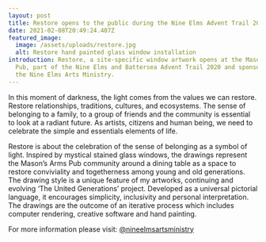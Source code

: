 ```yaml
---
layout: post
title: Restore opens to the public during the Nine Elms Advent Trail 2020
date: 2021-02-08T20:49:24.407Z
featured_image:
  image: /assets/uploads/restore.jpg
  alt: Restore hand painted glass window installation
introduction: Restore, a site-specific window artwork opens at the Mason’s Arms
  Pub, part of the Nine Elms and Battersea Advent Trail 2020 and sponsored by
  the Nine Elms Arts Ministry.
---
```

In this moment of darkness, the light comes from the values we can restore. Restore relationships, traditions, cultures, and ecosystems. The sense of belonging to a family, to a group of friends and the community is essential to look at a radiant future. As artists, citizens and human being, we need to celebrate the simple and essentials elements of life.

Restore is about the celebration of the sense of belonging as a symbol of light. Inspired by mystical stained glass windows, the drawings represent the Mason’s Arms Pub community around a dining table as a space to restore conviviality and togetherness among young and old generations. The drawing style is a unique feature of my artworks, continuing and evolving ‘The United Generations’ project. Developed as a universal pictorial language, it encourages simplicity, inclusivity and personal interpretation. The drawings are the outcome of an iterative process which includes computer rendering, creative software and hand painting.

For more information please visit: [@nineelmsartsministry](https://www.instagram.com/nineelmsartsministry/)